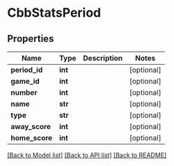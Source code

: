 # CbbStatsPeriod

## Properties
Name | Type | Description | Notes
------------ | ------------- | ------------- | -------------
**period_id** | **int** |  | [optional] 
**game_id** | **int** |  | [optional] 
**number** | **int** |  | [optional] 
**name** | **str** |  | [optional] 
**type** | **str** |  | [optional] 
**away_score** | **int** |  | [optional] 
**home_score** | **int** |  | [optional] 

[[Back to Model list]](../README.md#documentation-for-models) [[Back to API list]](../README.md#documentation-for-api-endpoints) [[Back to README]](../README.md)

